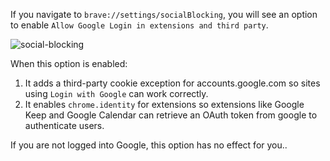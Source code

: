 If you navigate to `brave://settings/socialBlocking`, you will see an option to enable `Allow Google Login in extensions and third party`.

![social-blocking](https://jumde.github.io/img/social_blocking.png)

When this option is enabled:

1. It adds a third-party cookie exception for accounts.google.com so sites using `Login with Google` can work correctly.
2. It enables `chrome.identity` for extensions so extensions like Google Keep and Google Calendar can retrieve an OAuth token from google to authenticate users.

If you are not logged into Google, this option has no effect for you..